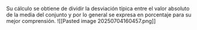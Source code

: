 Su cálculo se obtiene de dividir la desviación típica entre el valor absoluto de la media del conjunto y por lo general se expresa en porcentaje para su mejor comprensión.
![[Pasted image 20250704160457.png]]

